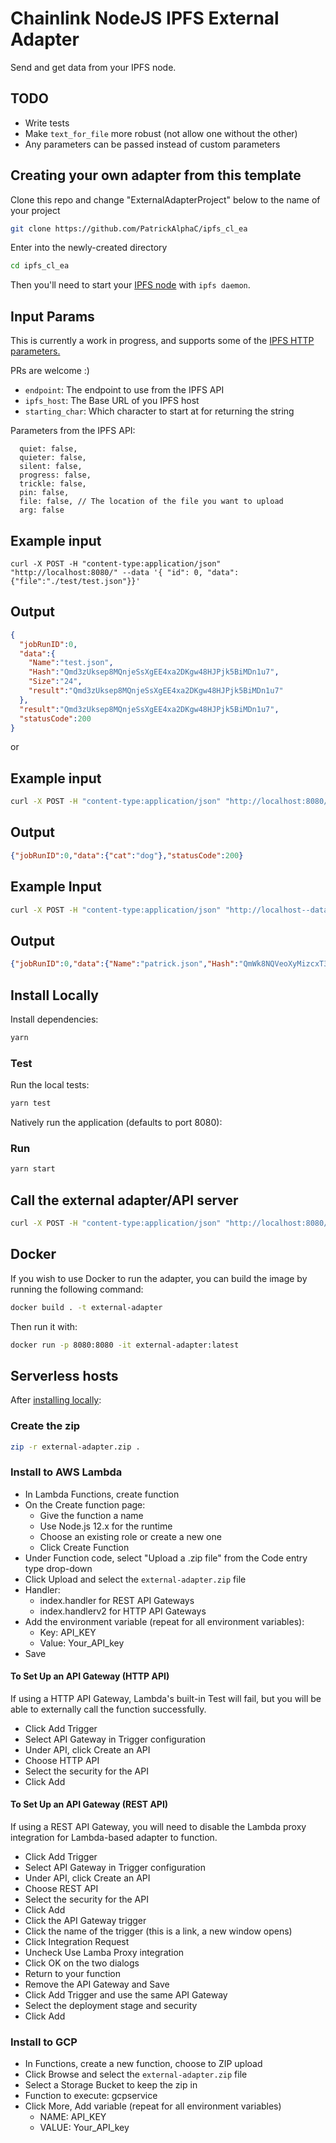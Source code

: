 # Chainlink NodeJS IPFS External Adapter

Send and get data from your IPFS node. 

## TODO
- Write tests
- Make `text_for_file` more robust (not allow one without the other)
- Any parameters can be passed instead of custom parameters

## Creating your own adapter from this template

Clone this repo and change "ExternalAdapterProject" below to the name of your project

```bash
git clone https://github.com/PatrickAlphaC/ipfs_cl_ea
```

Enter into the newly-created directory

```bash
cd ipfs_cl_ea
```

Then you'll need to start your [IPFS node](https://ipfs.io/) with `ipfs daemon`. 

## Input Params

This is currently a work in progress, and supports some of the [IPFS HTTP parameters.](https://docs.ipfs.io/reference/http/api/)

PRs are welcome :)

- `endpoint`: The endpoint to use from the IPFS API
- `ipfs_host`: The Base URL of you IPFS host
- `starting_char`: Which character to start at for returning the string

Parameters from the IPFS API: 
```
  quiet: false,
  quieter: false,
  silent: false,
  progress: false,
  trickle: false,
  pin: false,
  file: false, // The location of the file you want to upload
  arg: false
```

## Example input

```
curl -X POST -H "content-type:application/json" "http://localhost:8080/" --data '{ "id": 0, "data": {"file":"./test/test.json"}}'
```

## Output

```json
{
  "jobRunID":0,
  "data":{
    "Name":"test.json",
    "Hash":"Qmd3zUksep8MQnjeSsXgEE4xa2DKgw48HJPjk5BiMDn1u7",
    "Size":"24",
    "result":"Qmd3zUksep8MQnjeSsXgEE4xa2DKgw48HJPjk5BiMDn1u7"
  },
  "result":"Qmd3zUksep8MQnjeSsXgEE4xa2DKgw48HJPjk5BiMDn1u7",
  "statusCode":200
}
```
or

## Example input

```bash
curl -X POST -H "content-type:application/json" "http://localhost:8080/" --data '{ "id": 0, "data": {"endpoint":"api/v0/cat", "arg":"Qmd3zUksep8MQnjeSsXgEE4xa2DKgw48HJPjk5BiMDn1u7"}}'
```

## Output

```json
{"jobRunID":0,"data":{"cat":"dog"},"statusCode":200}
```

## Example Input 

```bash
curl -X POST -H "content-type:application/json" "http://localhost--data '{ "id": 0, "data": {"text_for_file_name":"patrick.json", "text_for_file":"[\"dog\"]"}}'
```

## Output

```json
{"jobRunID":0,"data":{"Name":"patrick.json","Hash":"QmWk8NQVeoXyMizcxT3D2y85eFDQGQfmRvupCnni3nuS1q","Size":"15","result":"QmWk8NQVeoXyMizcxT3D2y85eFDQGQfmRvupCnni3nuS1q"},"result":"QmWk8NQVeoXyMizcxT3D2y85eFDQGQfmRvupCnni3nuS1q","statusCode":200}
```

## Install Locally

Install dependencies:

```bash
yarn
```

### Test

Run the local tests:

```bash
yarn test
```

Natively run the application (defaults to port 8080):

### Run

```bash
yarn start
```

## Call the external adapter/API server

```bash
curl -X POST -H "content-type:application/json" "http://localhost:8080/" --data '{ "id": 0, "data": {"file":"./test/test.json"}}'
```

## Docker

If you wish to use Docker to run the adapter, you can build the image by running the following command:

```bash
docker build . -t external-adapter
```

Then run it with:

```bash
docker run -p 8080:8080 -it external-adapter:latest
```

## Serverless hosts

After [installing locally](#install-locally):

### Create the zip

```bash
zip -r external-adapter.zip .
```

### Install to AWS Lambda

- In Lambda Functions, create function
- On the Create function page:
  - Give the function a name
  - Use Node.js 12.x for the runtime
  - Choose an existing role or create a new one
  - Click Create Function
- Under Function code, select "Upload a .zip file" from the Code entry type drop-down
- Click Upload and select the `external-adapter.zip` file
- Handler:
    - index.handler for REST API Gateways
    - index.handlerv2 for HTTP API Gateways
- Add the environment variable (repeat for all environment variables):
  - Key: API_KEY
  - Value: Your_API_key
- Save

#### To Set Up an API Gateway (HTTP API)

If using a HTTP API Gateway, Lambda's built-in Test will fail, but you will be able to externally call the function successfully.

- Click Add Trigger
- Select API Gateway in Trigger configuration
- Under API, click Create an API
- Choose HTTP API
- Select the security for the API
- Click Add

#### To Set Up an API Gateway (REST API)

If using a REST API Gateway, you will need to disable the Lambda proxy integration for Lambda-based adapter to function.

- Click Add Trigger
- Select API Gateway in Trigger configuration
- Under API, click Create an API
- Choose REST API
- Select the security for the API
- Click Add
- Click the API Gateway trigger
- Click the name of the trigger (this is a link, a new window opens)
- Click Integration Request
- Uncheck Use Lamba Proxy integration
- Click OK on the two dialogs
- Return to your function
- Remove the API Gateway and Save
- Click Add Trigger and use the same API Gateway
- Select the deployment stage and security
- Click Add

### Install to GCP

- In Functions, create a new function, choose to ZIP upload
- Click Browse and select the `external-adapter.zip` file
- Select a Storage Bucket to keep the zip in
- Function to execute: gcpservice
- Click More, Add variable (repeat for all environment variables)
  - NAME: API_KEY
  - VALUE: Your_API_key
